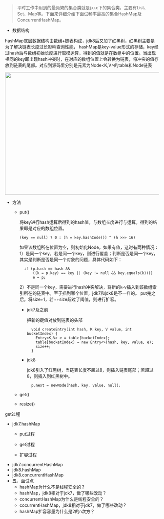   > 平时工作中用到的最频繁的集合类就是j.u.c下的集合类，主要有List、Set、Map等。下面来详细介绍下面试频率最高的集合HashMap及ConcurrentHashMap。
- 数据结构

hashMap底层数据结构由数组+链表构成，jdk8后又加了红黑树，红黑树主要是为了解决链表长度过长影响查询性能，
hashMap是key-value形式的存储，key经过hash后与数组初始长度进行取模运算，得到的值就是在数组中的位置。当出现相同的key即出现hash冲突时，在对应的数组位置上会转换为链表，将冲突的值存放到链表的尾部。对应到源码里分别是元素为Node<K,V>的table和Node链表

<img width="700" height="400" src="https://user-images.githubusercontent.com/16397120/118498284-730a6c00-b758-11eb-96bc-45b4621285c2.png"/>

- 方法
  - put()
  
     将key进行hash运算后得到的hash值，与数组长度进行与运算，得到的结果即是对应的数组位置。
      ```
      (key == null) ? 0 : (h = key.hashCode()) ^ (h >>> 16)
      ```
      如果该数组所在位置为空，则初始化Node，如果有值，这时有两种情况：
      1）是同一个key，若是同一个key，则进行覆盖；判断是否是同一个key，其实是判断是否是同一个对象的问题，具体代码如下：
      ```
        if (p.hash == hash &&
            ((k = p.key) == key || (key != null && key.equals(k))))
            e = p;
      ```
      2）不是同一个key，需要进行hash冲突解决，将新的k-v插入到该数组索引所在的链表中。至于插到哪个位置，jdk7和jdk8是不一样的。
      put完之后，将size+1，若++size超过了阈值，则进行扩容。 
  
    - jdk7及之前
      
      把新的键值对放到链表的头部
      ```
        void createEntry(int hash, K key, V value, int bucketIndex) {
          Entry<K,V> e = table[bucketIndex];
          table[bucketIndex] = new Entry<>(hash, key, value, e);
          size++;
        }
      ```
    
    - jdk8
      
      jdk8引入了红黑树，当链表长度不超过8，则插入链表尾部；若超过8，则插入到红黑树中。
      ```
        p.next = newNode(hash, key, value, null);
      ```
      
  
  - get()
  - resize()
    
    

get过程
- jdk7.hashMap
  - put过程
  
 
  - get过程
  - 扩容过程
- jdk7.concurrentHashMap
- jdk8.hashMap
- jdk8.concurrentHashMap
- 五、面试点
  - hashMap为什么不是线程安全的？
  - hashMap，jdk8相对于jdk7，做了哪些改动？
  - concurrentHashMap为什么是线程安全的？
  - cocurrentHashMap，jdk8相对于jdk7，做了哪些改动？
  - hashMap扩容容量为什么是2的n次方？
  
